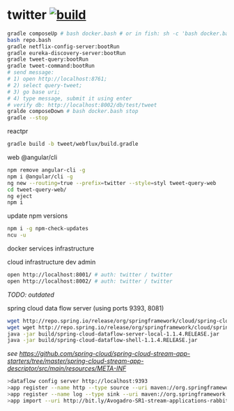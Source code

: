 twitter [![build](https://travis-ci.org/daggerok/twitter.svg?branch=master)](https://travis-ci.org/daggerok/twitter)
=======

```bash
gradle composeUp # bash docker.bash # or in fish: sh -c 'bash docker.bash stop'
bash repo.bash
gradle netflix-config-server:bootRun
gradle eureka-discovery-server:bootRun
gradle tweet-query:bootRun
gradle tweet-command:bootRun
# send message:
# 1) open http://localhost:8761;
# 2) select query-tweet;
# 3) go base uri;
# 4) type message, submit it using enter
# verify db: http://localhost:8002/db/test/tweet
gralde composeDown # bash docker.bash stop
gradle --stop
```

reactpr

```bash
gradle build -b tweet/webflux/build.gradle
```

web @angular/cli

```bash
npm remove angular-cli -g
npm i @angular/cli -g
ng new --routing=true --prefix=twitter --style=styl tweet-query-web
cd tweet-query-web/
ng eject
npm i
```

update npm versions

```bash
npm i -g npm-check-updates
ncu -u
```

docker services infrastructure

cloud infrastructure dev admin

```bash
open http://localhost:8001/ # auth: twitter / twitter
open http://localhost:8002/ # auth: twitter / twitter
```

*TODO: outdated*

spring cloud data flow server (using ports 9393, 8081)

```bash
wget http://repo.spring.io/release/org/springframework/cloud/spring-cloud-dataflow-server-local/1.1.4.RELEASE/spring-cloud-dataflow-server-local-1.1.4.RELEASE.jar -P build
wget wget http://repo.spring.io/release/org/springframework/cloud/spring-cloud-dataflow-shell/1.1.4.RELEASE/spring-cloud-dataflow-shell-1.1.4.RELEASE.jar -P build
java -jar build/spring-cloud-dataflow-server-local-1.1.4.RELEASE.jar
java -jar build/spring-cloud-dataflow-shell-1.1.4.RELEASE.jar
```

*see https://github.com/spring-cloud/spring-cloud-stream-app-starters/tree/master/spring-cloud-stream-app-descriptor/src/main/resources/META-INF*

```bash
>dataflow config server http://localhost:9393
>app register --name http --type source --uri maven://org.springframework.cloud.stream.app:http-source-rabbit:1.1.2.BUILD-SNAPSHOT
>app register --name log --type sink --uri maven://org.springframework.cloud.stream.app:log-sink-rabbit:1.1.2.BUILD-SNAPSHOT
>app import --uri http://bit.ly/Avogadro-SR1-stream-applications-rabbit-maven

```
